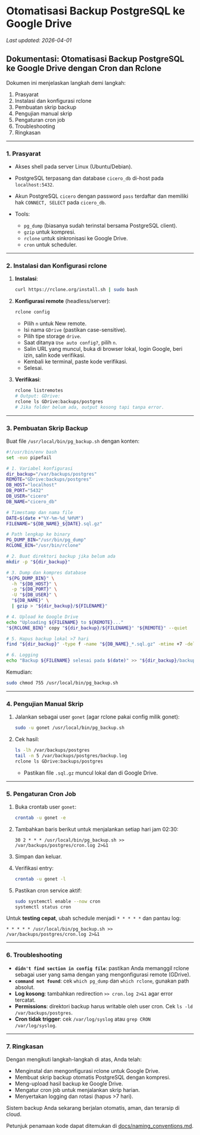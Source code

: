 # Otomatisasi Backup PostgreSQL ke Google Drive
*Last updated: 2026-04-01*

## Dokumentasi: Otomatisasi Backup PostgreSQL ke Google Drive dengan Cron dan Rclone

Dokumen ini menjelaskan langkah demi langkah:

1. Prasyarat
2. Instalasi dan konfigurasi rclone
3. Pembuatan skrip backup
4. Pengujian manual skrip
5. Pengaturan cron job
6. Troubleshooting
7. Ringkasan

---

### 1. Prasyarat

* Akses shell pada server Linux (Ubuntu/Debian).
* PostgreSQL terpasang dan database `cicero_db` di-host pada `localhost:5432`.
* Akun PostgreSQL `cicero` dengan password `pass` terdaftar dan memiliki hak `CONNECT, SELECT` pada `cicero_db`.
* Tools:

  * `pg_dump` (biasanya sudah terinstal bersama PostgreSQL client).
  * `gzip` untuk kompresi.
  * `rclone` untuk sinkronisasi ke Google Drive.
  * `cron` untuk scheduler.

---

### 2. Instalasi dan Konfigurasi rclone

1. **Instalasi**:

   ```bash
   curl https://rclone.org/install.sh | sudo bash
   ```

2. **Konfigurasi remote** (headless/server):

   ```bash
   rclone config
   ```

   * Pilih `n` untuk New remote.
   * Isi nama `GDrive` (pastikan case-sensitive).
   * Pilih tipe storage `drive`.
   * Saat ditanya `Use auto config?`, pilih `n`.
   * Salin URL yang muncul, buka di browser lokal, login Google, beri izin, salin kode verifikasi.
   * Kembali ke terminal, paste kode verifikasi.
   * Selesai.

3. **Verifikasi**:

   ```bash
   rclone listremotes
   # Output: GDrive:
   rclone ls GDrive:backups/postgres
   # Jika folder belum ada, output kosong tapi tanpa error.
   ```

---

### 3. Pembuatan Skrip Backup

Buat file `/usr/local/bin/pg_backup.sh` dengan konten:

```bash
#!/usr/bin/env bash
set -euo pipefail

# 1. Variabel konfigurasi
dir_backup="/var/backups/postgres"
REMOTE="GDrive:backups/postgres"
DB_HOST="localhost"
DB_PORT="5432"
DB_USER="cicero"
DB_NAME="cicero_db"

# Timestamp dan nama file
DATE=$(date +"%Y-%m-%d_%H%M")
FILENAME="${DB_NAME}_${DATE}.sql.gz"

# Path lengkap ke binary
PG_DUMP_BIN="/usr/bin/pg_dump"
RCLONE_BIN="/usr/bin/rclone"

# 2. Buat direktori backup jika belum ada
mkdir -p "${dir_backup}"

# 3. Dump dan kompres database
"${PG_DUMP_BIN}" \
  -h "${DB_HOST}" \
  -p "${DB_PORT}" \
  -U "${DB_USER}" \
  "${DB_NAME}" \
  | gzip > "${dir_backup}/${FILENAME}"

# 4. Upload ke Google Drive
echo "Uploading ${FILENAME} to ${REMOTE}..."
"${RCLONE_BIN}" copy "${dir_backup}/${FILENAME}" "${REMOTE}" --quiet

# 5. Hapus backup lokal >7 hari
find "${dir_backup}" -type f -name "${DB_NAME}_*.sql.gz" -mtime +7 -delete

# 6. Logging
echo "Backup ${FILENAME} selesai pada $(date)" >> "${dir_backup}/backup.log"
```

Kemudian:

```bash
sudo chmod 755 /usr/local/bin/pg_backup.sh
```

---

### 4. Pengujian Manual Skrip

1. Jalankan sebagai user `gonet` (agar rclone pakai config milik gonet):

   ```bash
   sudo -u gonet /usr/local/bin/pg_backup.sh
   ```
2. Cek hasil:

   ```bash
   ls -lh /var/backups/postgres
   tail -n 5 /var/backups/postgres/backup.log
   rclone ls GDrive:backups/postgres
   ```

   * Pastikan file `.sql.gz` muncul lokal dan di Google Drive.

---

### 5. Pengaturan Cron Job

1. Buka crontab user `gonet`:

   ```bash
   crontab -u gonet -e
   ```
2. Tambahkan baris berikut untuk menjalankan setiap hari jam 02:30:

   ```cron
   30 2 * * * /usr/local/bin/pg_backup.sh >> /var/backups/postgres/cron.log 2>&1
   ```
3. Simpan dan keluar.
4. Verifikasi entry:

   ```bash
   crontab -u gonet -l
   ```
5. Pastikan cron service aktif:

   ```bash
   sudo systemctl enable --now cron
   systemctl status cron
   ```

Untuk **testing cepat**, ubah schedule menjadi `* * * * *` dan pantau log:

```cron
* * * * * /usr/local/bin/pg_backup.sh >> /var/backups/postgres/cron.log 2>&1
```

---

### 6. Troubleshooting

* **`didn't find section in config file`**: pastikan Anda memanggil rclone sebagai user yang sama dengan yang mengonfigurasi remote (GDrive).
* **`command not found`**: cek `which pg_dump` dan `which rclone`, gunakan path absolut.
* **Log kosong**: tambahkan redirection `>> cron.log 2>&1` agar error tercatat.
* **Permissions**: direktori backup harus writable oleh user cron. Cek `ls -ld /var/backups/postgres`.
* **Cron tidak trigger**: cek `/var/log/syslog` atau `grep CRON /var/log/syslog`.

---

### 7. Ringkasan

Dengan mengikuti langkah-langkah di atas, Anda telah:

* Menginstal dan mengonfigurasi rclone untuk Google Drive.
* Membuat skrip backup otomatis PostgreSQL dengan kompresi.
* Meng-upload hasil backup ke Google Drive.
* Mengatur cron job untuk menjalankan skrip harian.
* Menyertakan logging dan rotasi (hapus >7 hari).

Sistem backup Anda sekarang berjalan otomatis, aman, dan terarsip di cloud.

Petunjuk penamaan kode dapat ditemukan di [docs/naming_conventions.md](naming_conventions.md).
